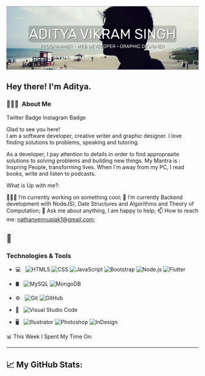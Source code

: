 <img src="https://raw.githubusercontent.com/AVS1508/AVS1508/master/assets/Aditya%20Vikram%20Singh%20Banner.png">

<h2> Hey there! I'm Aditya.</h2>

<h3> 👨🏻‍💻 &nbsp;About Me </h3>
Twitter Badge Instagram Badge

Glad to see you here!   
I am a software developer, creative writer and graphic designer. I love finding solutions to problems, speaking and tutoring.

As a developer, I pay attention to details in order to find appropraaite solutions to solving problems and building new things. 
My Mantra is : Inspring People, transforming lives. When I'm away from my PC, I read books, write and listen to podcasts.


What is Up with me?:

👨🏻‍💻 I’m currently working on something cool;
🚀 I’m currently Backend development with NodeJS), Date Structures and Algorithms and Theory of Computation;
💬 Ask me about anything, I am happy to help;
📫 How to reach me: nathanyennupiak1@gmail.com;

🔧 <h3>Technologies & Tools</h3>
-----------------------------
      
- 💻 &nbsp;
  ![HTML5](https://img.shields.io/badge/-HTML5-333333?style=flat&logo=HTML5)
  ![CSS](https://img.shields.io/badge/-CSS-333333?style=flat&logo=CSS3&logoColor=1572B6)
  ![JavaScript](https://img.shields.io/badge/-JavaScript-333333?style=flat&logo=javascript)
  ![Bootstrap](https://img.shields.io/badge/-Bootstrap-333333?style=flat&logo=bootstrap&logoColor=563D7C)
  ![Node.js](https://img.shields.io/badge/-Node.js-333333?style=flat&logo=node.js)
  ![Flutter](https://img.shields.io/badge/-Flutter-333333?style=flat&logo=flutter)
- 🛢 &nbsp;
  ![MySQL](https://img.shields.io/badge/-MySQL-333333?style=flat&logo=mysql)
  ![MongoDB](https://img.shields.io/badge/-MongoDB-333333?style=flat&logo=mongodb)
- ⚙️ &nbsp;
  ![Git](https://img.shields.io/badge/-Git-333333?style=flat&logo=git)
  ![GitHub](https://img.shields.io/badge/-GitHub-333333?style=flat&logo=github)
- 🔧 &nbsp;
  ![Visual Studio Code](https://img.shields.io/badge/-Visual%20Studio%20Code-333333?style=flat&logo=visual-studio-code&logoColor=007ACC)
 
- 🖥 &nbsp;
  ![Illustrator](https://img.shields.io/badge/-Illustrator-333333?style=flat&logo=adobe-illustrator)
  ![Photoshop](https://img.shields.io/badge/-Photoshop-333333?style=flat&logo=adobe-photoshop)
  ![InDesign](https://img.shields.io/badge/-InDesign-333333?style=flat&logo=adobe-indesign)
         

📊 This Week I Spent My Time On:

----------------------

📈 My GitHub Stats:
--------------------

 

